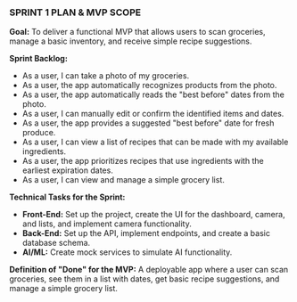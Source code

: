 ### **SPRINT 1 PLAN & MVP SCOPE**

**Goal:** To deliver a functional MVP that allows users to scan groceries, manage a basic inventory, and receive simple recipe suggestions.

**Sprint Backlog:**
* As a user, I can take a photo of my groceries.
* As a user, the app automatically recognizes products from the photo.
* As a user, the app automatically reads the "best before" dates from the photo.
* As a user, I can manually edit or confirm the identified items and dates.
* As a user, the app provides a suggested "best before" date for fresh produce.
* As a user, I can view a list of recipes that can be made with my available ingredients.
* As a user, the app prioritizes recipes that use ingredients with the earliest expiration dates.
* As a user, I can view and manage a simple grocery list.

**Technical Tasks for the Sprint:**
* **Front-End:** Set up the project, create the UI for the dashboard, camera, and lists, and implement camera functionality.
* **Back-End:** Set up the API, implement endpoints, and create a basic database schema.
* **AI/ML:** Create mock services to simulate AI functionality.

**Definition of "Done" for the MVP:**
A deployable app where a user can scan groceries, see them in a list with dates, get basic recipe suggestions, and manage a simple grocery list.
